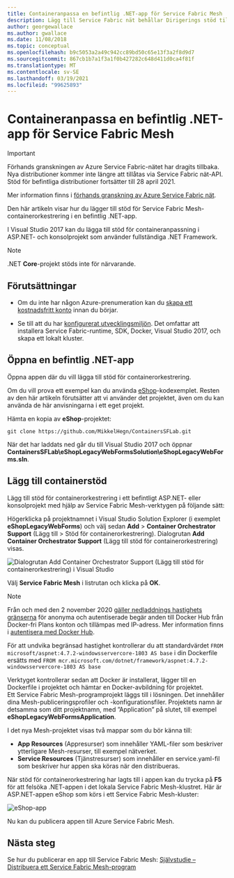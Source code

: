 ```yaml
---
title: Containeranpassa en befintlig .NET-app för Service Fabric Mesh
description: Lägg till Service Fabric nät behållar Dirigerings stöd till ASP.NET-och konsol projekt som använder det fullständiga .NET-ramverket.
author: georgewallace
ms.author: gwallace
ms.date: 11/08/2018
ms.topic: conceptual
ms.openlocfilehash: b9c5053a2a49c942cc89bd50c65e13f3a2f8d9d7
ms.sourcegitcommit: 867cb1b7a1f3a1f0b427282c648d411d0ca4f81f
ms.translationtype: MT
ms.contentlocale: sv-SE
ms.lasthandoff: 03/19/2021
ms.locfileid: "99625893"
---
```

# <a name="containerize-an-existing-net-app-for-service-fabric-mesh"></a>Containeranpassa en befintlig .NET-app för Service Fabric Mesh

> [!IMPORTANT]
> Förhands granskningen av Azure Service Fabric-nätet har dragits tillbaka. Nya distributioner kommer inte längre att tillåtas via Service Fabric nät-API. Stöd för befintliga distributioner fortsätter till 28 april 2021.
> 
> Mer information finns i [förhands granskning av Azure Service Fabric nät](https://azure.microsoft.com/updates/azure-service-fabric-mesh-preview-retirement/).

Den här artikeln visar hur du lägger till stöd för Service Fabric Mesh-containerorkestrering i en befintlig .NET-app.

I Visual Studio 2017 kan du lägga till stöd för containeranpassning i ASP.NET- och konsolprojekt som använder fullständiga .NET Framework.

> [!NOTE]
> .NET **Core**-projekt stöds inte för närvarande.

## <a name="prerequisites"></a>Förutsättningar

* Om du inte har någon Azure-prenumeration kan du [skapa ett kostnadsfritt konto](https://azure.microsoft.com/free/?WT.mc_id=A261C142F) innan du börjar.

* Se till att du har [konfigurerat utvecklingsmiljön](service-fabric-mesh-howto-setup-developer-environment-sdk.md). Det omfattar att installera Service Fabric-runtime, SDK, Docker, Visual Studio 2017, och skapa ett lokalt kluster.

## <a name="open-an-existing-net-app"></a>Öppna en befintlig .NET-app

Öppna appen där du vill lägga till stöd för containerorkestrering.

Om du vill prova ett exempel kan du använda [eShop](https://github.com/MikkelHegn/ContainersSFLab)-kodexemplet. Resten av den här artikeln förutsätter att vi använder det projektet, även om du kan använda de här anvisningarna i ett eget projekt.

Hämta en kopia av **eShop**-projektet:

```git
git clone https://github.com/MikkelHegn/ContainersSFLab.git
```

När det har laddats ned går du till Visual Studio 2017 och öppnar **ContainersSFLab\eShopLegacyWebFormsSolution\eShopLegacyWebForms.sln**.

## <a name="add-container-support"></a>Lägg till containerstöd
 
Lägg till stöd för containerorkestrering i ett befintligt ASP.NET- eller konsolprojekt med hjälp av Service Fabric Mesh-verktygen på följande sätt:

Högerklicka på projektnamnet i Visual Studio Solution Explorer (i exemplet **eShopLegacyWebForms**) och välj sedan **Add** > **Container Orchestrator Support** (Lägg till > Stöd för containerorkestrering).
Dialogrutan **Add Container Orchestrator Support** (Lägg till stöd för containerorkestrering) visas.

![Dialogrutan Add Container Orchestrator Support (Lägg till stöd för containerorkestrering) i Visual Studio](./media/service-fabric-mesh-howto-containerize-vs/add-container-orchestration-support.png)

Välj **Service Fabric Mesh** i listrutan och klicka på **OK**.


>[!NOTE]
> Från och med den 2 november 2020 [gäller nedladdnings hastighets gränserna](https://docs.docker.com/docker-hub/download-rate-limit/) för anonyma och autentiserade begär anden till Docker Hub från Docker-fri Plans konton och tillämpas med IP-adress. Mer information finns i [autentisera med Docker Hub](../container-registry/buffer-gate-public-content.md#authenticate-with-docker-hub).
>
> För att undvika begränsad hastighet kontrollerar du att standardvärdet `FROM microsoft/aspnet:4.7.2-windowsservercore-1803 AS base` i din Dockerfile ersätts med `FROM mcr.microsoft.com/dotnet/framework/aspnet:4.7.2-windowsservercore-1803 AS base`

Verktyget kontrollerar sedan att Docker är installerat, lägger till en Dockerfile i projektet och hämtar en Docker-avbildning för projektet.  
Ett Service Fabric Mesh-programprojekt läggs till i lösningen. Det innehåller dina Mesh-publiceringsprofiler och -konfigurationsfiler. Projektets namn är detsamma som ditt projektnamn, med ”Application” på slutet, till exempel **eShopLegacyWebFormsApplication**. 

I det nya Mesh-projektet visas två mappar som du bör känna till:
- **App Resources** (Appresurser) som innehåller YAML-filer som beskriver ytterligare Mesh-resurser, till exempel nätverket.
- **Service Resources** (Tjänstresurser) som innehåller en service.yaml-fil som beskriver hur appen ska köras när den distribueras.

När stöd för containerorkestrering har lagts till i appen kan du trycka på **F5** för att felsöka .NET-appen i det lokala Service Fabric Mesh-klustret. Här är ASP.NET-appen eShop som körs i ett Service Fabric Mesh-kluster: 

![eShop-app](./media/service-fabric-mesh-howto-containerize-vs/eshop-running.png)

Nu kan du publicera appen till Azure Service Fabric Mesh.

## <a name="next-steps"></a>Nästa steg

Se hur du publicerar en app till Service Fabric Mesh: [Självstudie – Distribuera ett Service Fabric Mesh-program](service-fabric-mesh-tutorial-deploy-service-fabric-mesh-app.md)